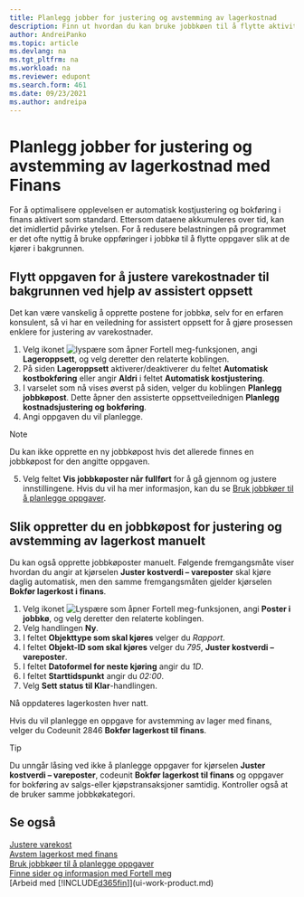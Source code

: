 ```yaml
---
title: Planlegg jobber for justering og avstemming av lagerkostnad
description: Finn ut hvordan du kan bruke jobbkøen til å flytte aktivitetene for å justere lagerkost eller avstemme den sammen med Finans til bakgrunnen. Hvis selskapet for eksempel kjører mange oppgaver eller behandler mange transaksjoner.
author: AndreiPanko
ms.topic: article
ms.devlang: na
ms.tgt_pltfrm: na
ms.workload: na
ms.reviewer: edupont
ms.search.form: 461
ms.date: 09/23/2021
ms.author: andreipa
---
```

# <a name="schedule-jobs-for-adjusting-and-reconciling-inventory-cost-with-the-general-ledger"></a><a name="schedule-jobs-for-adjusting-and-reconciling-inventory-cost-with-the-general-ledger"></a><a name="schedule-jobs-for-adjusting-and-reconciling-inventory-cost-with-the-general-ledger"></a>Planlegg jobber for justering og avstemming av lagerkostnad med Finans

For å optimalisere opplevelsen er automatisk kostjustering og bokføring i finans aktivert som standard. Ettersom dataene akkumuleres over tid, kan det imidlertid påvirke ytelsen. For å redusere belastningen på programmet er det ofte nyttig å bruke oppføringer i jobbkø til å flytte oppgaver slik at de kjører i bakgrunnen.

## <a name="move-the-task-of-adjusting-item-costs-to-the-background-with-the-help-of-assisted-setup"></a><a name="move-the-task-of-adjusting-item-costs-to-the-background-with-the-help-of-assisted-setup"></a><a name="move-the-task-of-adjusting-item-costs-to-the-background-with-the-help-of-assisted-setup"></a>Flytt oppgaven for å justere varekostnader til bakgrunnen ved hjelp av assistert oppsett

Det kan være vanskelig å opprette postene for jobbkø, selv for en erfaren konsulent, så vi har en veiledning for assistert oppsett for å gjøre prosessen enklere for justering av varekostnader.  

1. Velg ikonet ![lyspære som åpner Fortell meg-funksjonen](media/ui-search/search_small.png "Fortell hva du vil gjøre"), angi **Lageroppsett**, og velg deretter den relaterte koblingen.  
2. På siden **Lageroppsett** aktiverer/deaktiverer du feltet **Automatisk kostbokføring** eller angir **Aldri** i feltet **Automatisk kostjustering**.  
3. I varselet som nå vises øverst på siden, velger du koblingen **Planlegg jobbkøpost**. Dette åpner den assisterte oppsettveilednigen **Planlegg kostnadsjustering og bokføring**.  
4. Angi oppgaven du vil planlegge.  

  > [!NOTE]
  > Du kan ikke opprette en ny jobbkøpost hvis det allerede finnes en jobbkøpost for den angitte oppgaven.

5. Velg feltet **Vis jobbkøposter når fullført** for å gå gjennom og justere innstillingene. Hvis du vil ha mer informasjon, kan du se [Bruk jobbkøer til å planlegge oppgaver](admin-job-queues-schedule-tasks.md).  

## <a name="to-create-a-job-queue-entry-for-adjusting-and-reconciling-inventory-cost-manually"></a><a name="to-create-a-job-queue-entry-for-adjusting-and-reconciling-inventory-cost-manually"></a><a name="to-create-a-job-queue-entry-for-adjusting-and-reconciling-inventory-cost-manually"></a>Slik oppretter du en jobbkøpost for justering og avstemming av lagerkost manuelt

Du kan også opprette jobbkøposter manuelt. Følgende fremgangsmåte viser hvordan du angir at kjørselen **Juster kostverdi – vareposter** skal kjøre daglig automatisk, men den samme fremgangsmåten gjelder kjørselen **Bokfør lagerkost i finans**.  

1. Velg ikonet ![Lyspære som åpner Fortell meg-funksjonen](media/ui-search/search_small.png "Fortell hva du vil gjøre"), angi **Poster i jobbkø**, og velg deretter den relaterte koblingen.  
2. Velg handlingen **Ny**.  
3. I feltet **Objekttype som skal kjøres** velger du *Rapport*.  
4. I feltet **Objekt-ID som skal kjøres** velger du *795*, **Juster kostverdi – vareposter**.  
5. I feltet **Datoformel for neste kjøring** angir du *1D*.
6. I feltet **Starttidspunkt** angir du *02:00*.
7. Velg **Sett status til Klar**-handlingen.

Nå oppdateres lagerkosten hver natt.  

Hvis du vil planlegge en oppgave for avstemming av lager med finans, velger du Codeunit 2846 **Bokfør lagerkost til finans**.

> [!TIP]
> Du unngår låsing ved ikke å planlegge oppgaver for kjørselen **Juster kostverdi – vareposter**, codeunit **Bokfør lagerkost til finans** og oppgaver for bokføring av salgs-eller kjøpstransaksjoner samtidig. Kontroller også at de bruker samme jobbkøkategori.

## <a name="see-also"></a><a name="see-also"></a><a name="see-also"></a>Se også

[Justere varekost](inventory-how-adjust-item-costs.md)  
[Avstem lagerkost med finans](finance-how-to-post-inventory-costs-to-the-general-ledger.md)  
[Bruk jobbkøer til å planlegge oppgaver](admin-job-queues-schedule-tasks.md)  
[Finne sider og informasjon med Fortell meg](ui-search.md)  
[Arbeid med [!INCLUDE[d365fin](includes/d365fin_md.md)]](ui-work-product.md)  
